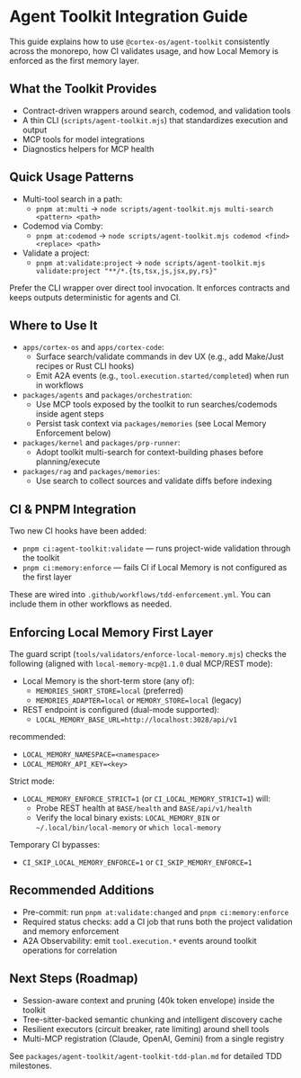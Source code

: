 # Agent Toolkit Integration Guide

This guide explains how to use `@cortex-os/agent-toolkit` consistently across the monorepo, how CI validates usage, and how Local Memory is enforced as the first memory layer.

## What the Toolkit Provides

- Contract-driven wrappers around search, codemod, and validation tools
- A thin CLI (`scripts/agent-toolkit.mjs`) that standardizes execution and output
- MCP tools for model integrations
- Diagnostics helpers for MCP health

## Quick Usage Patterns

- Multi-tool search in a path:
  - `pnpm at:multi` → `node scripts/agent-toolkit.mjs multi-search <pattern> <path>`
- Codemod via Comby:
  - `pnpm at:codemod` → `node scripts/agent-toolkit.mjs codemod <find> <replace> <path>`
- Validate a project:
  - `pnpm at:validate:project` → `node scripts/agent-toolkit.mjs validate:project "**/*.{ts,tsx,js,jsx,py,rs}"`

Prefer the CLI wrapper over direct tool invocation. It enforces contracts and keeps outputs deterministic for agents and CI.

## Where to Use It

- `apps/cortex-os` and `apps/cortex-code`:
  - Surface search/validate commands in dev UX (e.g., add Make/Just recipes or Rust CLI hooks)
  - Emit A2A events (e.g., `tool.execution.started/completed`) when run in workflows
- `packages/agents` and `packages/orchestration`:
  - Use MCP tools exposed by the toolkit to run searches/codemods inside agent steps
  - Persist task context via `packages/memories` (see Local Memory Enforcement below)
- `packages/kernel` and `packages/prp-runner`:
  - Adopt toolkit multi-search for context-building phases before planning/execute
- `packages/rag` and `packages/memories`:
  - Use search to collect sources and validate diffs before indexing

## CI & PNPM Integration

Two new CI hooks have been added:

- `pnpm ci:agent-toolkit:validate` — runs project-wide validation through the toolkit
- `pnpm ci:memory:enforce` — fails CI if Local Memory is not configured as the first layer

These are wired into `.github/workflows/tdd-enforcement.yml`. You can include them in other workflows as needed.

## Enforcing Local Memory First Layer

The guard script (`tools/validators/enforce-local-memory.mjs`) checks the following (aligned with `local-memory-mcp@1.1.0` dual MCP/REST mode):

- Local Memory is the short-term store (any of):
  - `MEMORIES_SHORT_STORE=local` (preferred)
  - `MEMORIES_ADAPTER=local` or `MEMORY_STORE=local` (legacy)
- REST endpoint is configured (dual-mode supported):
  - `LOCAL_MEMORY_BASE_URL=http://localhost:3028/api/v1`

recommended:

- `LOCAL_MEMORY_NAMESPACE=<namespace>`
- `LOCAL_MEMORY_API_KEY=<key>`

Strict mode:

- `LOCAL_MEMORY_ENFORCE_STRICT=1` (or `CI_LOCAL_MEMORY_STRICT=1`) will:
  - Probe REST health at `BASE/health` and `BASE/api/v1/health`
  - Verify the local binary exists: `LOCAL_MEMORY_BIN` or `~/.local/bin/local-memory` or `which local-memory`

Temporary CI bypasses:

- `CI_SKIP_LOCAL_MEMORY_ENFORCE=1` or `CI_SKIP_MEMORY_ENFORCE=1`

## Recommended Additions

- Pre-commit: run `pnpm at:validate:changed` and `pnpm ci:memory:enforce`
- Required status checks: add a CI job that runs both the project validation and memory enforcement
- A2A Observability: emit `tool.execution.*` events around toolkit operations for correlation

## Next Steps (Roadmap)

- Session-aware context and pruning (40k token envelope) inside the toolkit
- Tree-sitter-backed semantic chunking and intelligent discovery cache
- Resilient executors (circuit breaker, rate limiting) around shell tools
- Multi-MCP registration (Claude, OpenAI, Gemini) from a single registry

See `packages/agent-toolkit/agent-toolkit-tdd-plan.md` for detailed TDD milestones.
